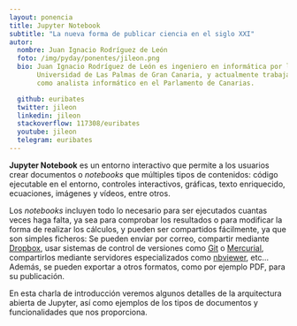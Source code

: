 ```yaml
---
layout: ponencia
title: Jupyter Notebook
subtitle: "La nueva forma de publicar ciencia en el siglo XXI"
autor:
  nombre: Juan Ignacio Rodríguez de León
  foto: /img/pyday/ponentes/jileon.png
  bio: Juan Ignacio Rodríguez de León es ingeniero en informática por la 
       Universidad de Las Palmas de Gran Canaria, y actualmente trabaja
       como analista informático en el Parlamento de Canarias.

  github: euribates
  twitter: jileon
  linkedin: jileon
  stackoverflow: 117308/euribates
  youtube: jileon
  telegram: euribates
---
```


**Jupyter Notebook** es un entorno interactivo que permite a los usuarios crear documentos o *notebooks* que múltiples tipos de contenidos: código ejecutable en el entorno, controles interactivos, gráficas, texto enriquecido, ecuaciones, imágenes y vídeos, entre otros.

Los *notebooks* incluyen todo lo necesario para ser ejecutados cuantas veces haga falta, ya sea para comprobar los resultados o para modificar la forma de realizar los cálculos, y pueden ser compartidos fácilmente, ya que son simples ficheros: Se pueden enviar por correo, compartir mediante
[Dropbox](https://www.dropbox.com/home), usar sistemas de control de versiones como [Git](https://git-scm.com/) o [Mercurial](https://www.mercurial-scm.org/), compartirlos mediante servidores especializados como [nbviewer](http://nbviewer.jupyter.org/), etc... Además, se pueden exportar a
otros formatos, como por ejemplo PDF, para su publicación.

En esta charla de introducción veremos algunos detalles de la arquitectura abierta de Jupyter, así como ejemplos de los tipos de documentos y funcionalidades que nos proporciona.
